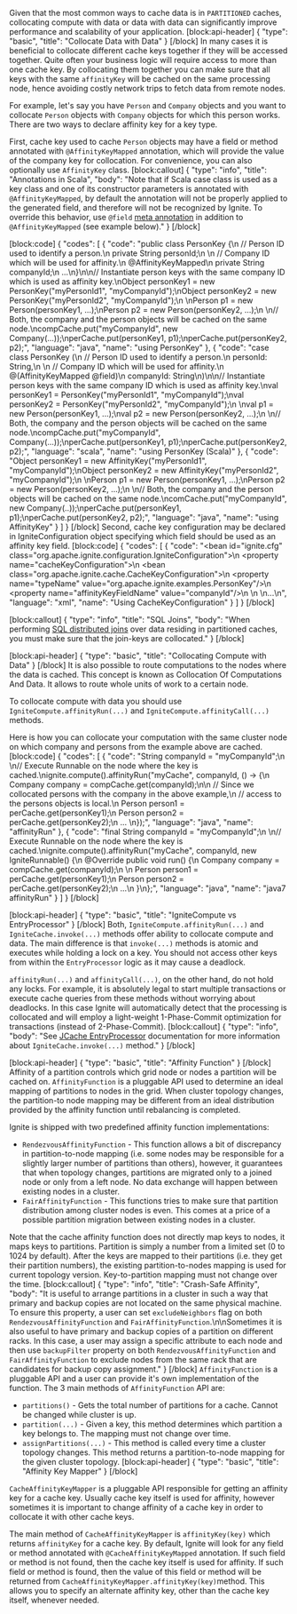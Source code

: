 Given that the most common ways to cache data is in `PARTITIONED` caches, collocating compute with data or data with data can significantly improve performance and scalability of your application.
[block:api-header]
{
  "type": "basic",
  "title": "Collocate Data with Data"
}
[/block]
In many cases it is beneficial to collocate different cache keys together if they will be accessed together. Quite often your business logic will require access to more than one cache key. By collocating them together you can make sure that all keys with the same `affinityKey` will be cached on the same processing node, hence avoiding costly network trips to fetch data from remote nodes.

For example, let's say you have `Person` and `Company` objects and you want to collocate `Person` objects with `Company` objects for which this person works. There are two ways to declare affinity key for a key type.

First, cache key used to cache `Person` objects may have a field or method annotated with `@AffinityKeyMapped` annotation, which will provide the value of the company key for collocation. For convenience, you can also optionally use `AffinityKey` class.
[block:callout]
{
  "type": "info",
  "title": "Annotations in Scala",
  "body": "Note that if Scala case class is used as a key class and one of its constructor parameters is annotated with `@AffinityKeyMapped`, by default the annotation will not be properly applied to the generated field, and therefore will not be recognized by Ignite. To override this behavior, use `@field` [meta annotation](http://www.scala-lang.org/api/current/#scala.annotation.meta.package) in addition to `@AffinityKeyMapped` (see example below)."
}
[/block]

[block:code]
{
  "codes": [
    {
      "code": "public class PersonKey {\n    // Person ID used to identify a person.\n    private String personId;\n \n    // Company ID which will be used for affinity.\n    @AffinityKeyMapped\n    private String companyId;\n    ...\n}\n\n// Instantiate person keys with the same company ID which is used as affinity key.\nObject personKey1 = new PersonKey(\"myPersonId1\", \"myCompanyId\");\nObject personKey2 = new PersonKey(\"myPersonId2\", \"myCompanyId\");\n \nPerson p1 = new Person(personKey1, ...);\nPerson p2 = new Person(personKey2, ...);\n \n// Both, the company and the person objects will be cached on the same node.\ncompCache.put(\"myCompanyId\", new Company(...));\nperCache.put(personKey1, p1);\nperCache.put(personKey2, p2);",
      "language": "java",
      "name": "using PersonKey"
    },
    {
      "code": "case class PersonKey (\n    // Person ID used to identify a person.\n    personId: String,\n \n    // Company ID which will be used for affinity.\n    @(AffinityKeyMapped @field)\n    companyId: String\n)\n\n// Instantiate person keys with the same company ID which is used as affinity key.\nval personKey1 = PersonKey(\"myPersonId1\", \"myCompanyId\");\nval personKey2 = PersonKey(\"myPersonId2\", \"myCompanyId\");\n \nval p1 = new Person(personKey1, ...);\nval p2 = new Person(personKey2, ...);\n \n// Both, the company and the person objects will be cached on the same node.\ncompCache.put(\"myCompanyId\", Company(...));\nperCache.put(personKey1, p1);\nperCache.put(personKey2, p2);",
      "language": "scala",
      "name": "using PersonKey (Scala)"
    },
    {
      "code": "Object personKey1 = new AffinityKey(\"myPersonId1\", \"myCompanyId\");\nObject personKey2 = new AffinityKey(\"myPersonId2\", \"myCompanyId\");\n \nPerson p1 = new Person(personKey1, ...);\nPerson p2 = new Person(personKey2, ...);\n \n// Both, the company and the person objects will be cached on the same node.\ncomCache.put(\"myCompanyId\", new Company(..));\nperCache.put(personKey1, p1);\nperCache.put(personKey2, p2);",
      "language": "java",
      "name": "using AffinityKey"
    }
  ]
}
[/block]
Second, cache key configuration may be declared in IgniteConfiguration object specifying which field should be used as an affinity key field.
[block:code]
{
  "codes": [
    {
      "code": "<bean id=\"ignite.cfg\" class=\"org.apache.ignite.configuration.IgniteConfiguration\">\n    <property name=\"cacheKeyConfiguration\">\n        <bean class=\"org.apache.ignite.cache.CacheKeyConfiguration\">\n            <property name=\"typeName\" value=\"org.apache.ignite.examples.PersonKey\"/>\n            <property name=\"affinityKeyFieldName\" value=\"companyId\"/>\n        </bean>\n    </property>\n...\n</bean>",
      "language": "xml",
      "name": "Using CacheKeyConfiguration"
    }
  ]
}
[/block]

[block:callout]
{
  "type": "info",
  "title": "SQL Joins",
  "body": "When performing [SQL distributed joins](/docs/cache-queries#sql-queries) over data residing in partitioned caches, you must make sure that the join-keys are collocated."
}
[/block]

[block:api-header]
{
  "type": "basic",
  "title": "Collocating Compute with Data"
}
[/block]
It is also possible to route computations to the nodes where the data is cached. This concept is known as Collocation Of Computations And Data. It allows to route whole units of work to a certain node. 

To collocate compute with data you should use `IgniteCompute.affinityRun(...)` and `IgniteCompute.affinityCall(...)` methods.

Here is how you can collocate your computation with the same cluster node on which company and persons from the example above are cached.
[block:code]
{
  "codes": [
    {
      "code": "String companyId = \"myCompanyId\";\n \n// Execute Runnable on the node where the key is cached.\nignite.compute().affinityRun(\"myCache\", companyId, () -> {\n  Company company = compCache.get(companyId);\n\n  // Since we collocated persons with the company in the above example,\n  // access to the persons objects is local.\n  Person person1 = perCache.get(personKey1);\n  Person person2 = perCache.get(personKey2);\n  ...  \n});",
      "language": "java",
      "name": "affinityRun"
    },
    {
      "code": "final String companyId = \"myCompanyId\";\n \n// Execute Runnable on the node where the key is cached.\nignite.compute().affinityRun(\"myCache\", companyId, new IgniteRunnable() {\n  @Override public void run() {\n    Company company = compCache.get(companyId);\n    \n    Person person1 = perCache.get(personKey1);\n    Person person2 = perCache.get(personKey2);\n    ...\n  }\n};",
      "language": "java",
      "name": "java7 affinityRun"
    }
  ]
}
[/block]

[block:api-header]
{
  "type": "basic",
  "title": "IgniteCompute vs EntryProcessor"
}
[/block]
Both, `IgniteCompute.affinityRun(...)` and `IgniteCache.invoke(...)` methods offer ability to collocate compute and data. The main difference is that `invoke(...)` methods is atomic and executes while holding a lock on a key. You should not access other keys from within the `EntryProcessor` logic as it may cause a deadlock. 

 `affinityRun(...)` and `affinityCall(...)`, on the other hand, do not hold any locks. For example, it is absolutely legal to start multiple transactions or execute cache queries from these methods without worrying about deadlocks. In this case Ignite will automatically detect that the processing is collocated and will employ a light-weight 1-Phase-Commit optimization for transactions (instead of 2-Phase-Commit).
[block:callout]
{
  "type": "info",
  "body": "See [JCache EntryProcessor](/docs/jcache#entryprocessor) documentation for more information about `IgniteCache.invoke(...)` method."
}
[/block]

[block:api-header]
{
  "type": "basic",
  "title": "Affinity Function"
}
[/block]
Affinity of a partition controls which grid node or nodes a partition will be cached on. `AffinityFunction` is a pluggable API used to determine an ideal mapping of partitions to nodes in the grid. When cluster topology changes, the partition-to node mapping may be different from an ideal distribution provided by the affinity function until rebalancing is completed.

Ignite is shipped with two predefined affinity function implementations:
 * `RendezvousAffinityFunction` - This function allows a bit of discrepancy in partition-to-node mapping (i.e. some nodes may be responsible for a slightly larger number of partitions than others), however, it guarantees that when topology changes, partitions are migrated only to a joined node or only from a left node. No data exchange will happen between existing nodes in a cluster.
 * `FairAffinityFunction` - This functions tries to make sure that partition distribution among cluster nodes is even. This comes at a price of a possible partition migration between existing nodes in a cluster.

Note that the cache affinity function does not directly map keys to nodes, it maps keys to partitions. Partition is simply a number from a limited set (0 to 1024 by default). After the keys are mapped to their partitions (i.e. they get their partition numbers), the existing partition-to-nodes mapping is used for current topology version. Key-to-partition mapping must not change over the time.
[block:callout]
{
  "type": "info",
  "title": "Crash-Safe Affinity",
  "body": "It is useful to arrange partitions in a cluster in such a way that primary and backup copies are not located on the same physical machine. To ensure this property, a user can set `excludeNeighbors` flag on both `RendezvousAffinityFunction` and `FairAffinityFunction`.\n\nSometimes it is also useful to have primary and backup copies of a partition on different racks. In this case, a user may assign a specific attribute to each node and then use `backupFilter` property on both `RendezvousAffinityFunction` and `FairAffinityFunction` to exclude nodes from the same rack that are candidates for backup copy assignment."
}
[/block]
`AffinityFunction` is a pluggable API and a user can provide it's own implementation of the function. The 3 main methods of `AffinityFunction` API are:
  *  `partitions()` - Gets the total number of partitions for a cache. Cannot be changed while cluster is up.
  *  `partition(...)` - Given a key, this method determines which partition a key belongs to. The mapping must not change over time.
  * `assignPartitions(...)` - This method is called every time a cluster topology changes. This method returns a partition-to-node mapping for the given cluster topology. 
[block:api-header]
{
  "type": "basic",
  "title": "Affinity Key Mapper"
}
[/block]

`CacheAffinityKeyMapper` is a pluggable API responsible for getting an affinity key for a cache key. Usually cache key itself is used for affinity, however sometimes it is important to change affinity of a cache key in order to collocate it with other cache keys.

The main method of `CacheAffinityKeyMapper` is `affinityKey(key)` which returns `affinityKey` for a cache key. By default, Ignite will look for any field or method annotated with `@CacheAffinityKeyMapped` annotation. If such field or method is not found, then the cache key itself is used for affinity. If such field or method is found, then the value of this field or method will be returned from `CacheAffinityKeyMapper.affinityKey(key)`method. This allows you to specify an alternate affinity key, other than the cache key itself, whenever needed.